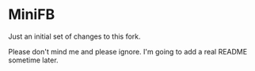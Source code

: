 # MiniFB

Just an initial set of changes to this fork.

Please don't mind me and please ignore. I'm going to add a real README sometime later.

